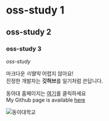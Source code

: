 # oss-study 1 
## oss-study 2
### oss-study 3
*oss-study*

마크다운 *이탤릭* 어렵지 않아요!   
진정한 개발자는 **깃허브**를 일기처럼 쓴답니다.   

동아대 홈페이지는 [여기](http://www.donga.ac.kr)를 클릭하세요    
My Github page is available [here](https://github.com/Kimhanjae7)        

![동아대학교](https://yt3.ggpht.com/a/AATXAJwc54_MYvCB7gpEypZFfwjpdBFbnVNmDF1_2w=s900-c-k-c0xffffffff-no-rj-mo)   
